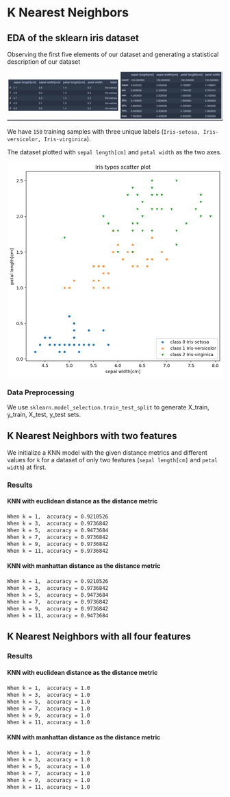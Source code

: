 # K Nearest Neighbors

## EDA of the sklearn iris dataset

Observing the first five elements of our dataset and generating a statistical description of our dataset

![](img/iris_data_description.png)

We have `150` training samples with three unique labels (`Iris-setosa, Iris-versicolor, Iris-virginica`).

The dataset plotted with `sepal length[cm]` and `petal width` as the two axes.

![](img/iris_data_orig_2d.png)

### Data Preprocessing

We use `sklearn.model_selection.train_test_split` to generate X_train, y_train, X_test, y_test sets.

## K Nearest Neighbors with two features

We initialize a KNN model with the given distance metrics and different values for `k` for a dataset of only two features (`sepal length[cm]` and `petal width`) at first.

### Results

#### KNN with euclidean distance as the distance metric

    When k = 1,  accuracy = 0.9210526
    When k = 3,  accuracy = 0.9736842
    When k = 5,  accuracy = 0.9473684
    When k = 7,  accuracy = 0.9736842
    When k = 9,  accuracy = 0.9736842
    When k = 11, accuracy = 0.9736842

#### KNN with manhattan distance as the distance metric

    When k = 1,  accuracy = 0.9210526
    When k = 3,  accuracy = 0.9736842
    When k = 5,  accuracy = 0.9473684
    When k = 7,  accuracy = 0.9736842
    When k = 9,  accuracy = 0.9736842
    When k = 11, accuracy = 0.9473684

## K Nearest Neighbors with all four features

### Results

#### KNN with euclidean distance as the distance metric

    When k = 1,  accuracy = 1.0
    When k = 3,  accuracy = 1.0
    When k = 5,  accuracy = 1.0
    When k = 7,  accuracy = 1.0
    When k = 9,  accuracy = 1.0
    When k = 11, accuracy = 1.0

#### KNN with manhattan distance as the distance metric

    When k = 1,  accuracy = 1.0
    When k = 3,  accuracy = 1.0
    When k = 5,  accuracy = 1.0
    When k = 7,  accuracy = 1.0
    When k = 9,  accuracy = 1.0
    When k = 11, accuracy = 1.0
